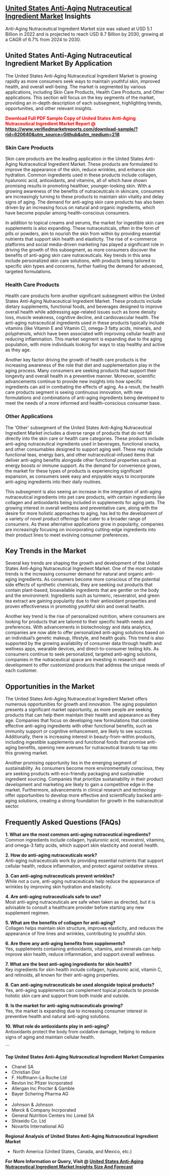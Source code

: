 <h2><a href="https://www.verifiedmarketreports.com/download-sample/?rid=620640&amp;utm_source=Github&amp;utm_medium=218" target="_blank">United States Anti-Aging Nutraceutical Ingredient Market</a> Insights</h2><p>Anti-Aging Nutraceutical Ingredient Market size was valued at USD 5.1 Billion in 2022 and is projected to reach USD 8.7 Billion by 2030, growing at a CAGR of 6.7% from 2024 to 2030.</p><p> <h2>United States Anti-Aging Nutraceutical Ingredient Market By Application</h2> <p>The United States Anti-Aging Nutraceutical Ingredient Market is growing rapidly as more consumers seek ways to maintain youthful skin, improved health, and overall well-being. The market is segmented by various applications, including Skin Care Products, Health Care Products, and Other applications. This section will focus on the key segments of the market, providing an in-depth description of each subsegment, highlighting trends, opportunities, and other relevant insights.</p> <p><strong><p><span class=""><span style="color: #ff0000;"><strong>Download Full PDF Sample Copy of United States Anti-Aging Nutraceutical Ingredient Market Report</strong> @ </span><a href="https://www.verifiedmarketreports.com/download-sample/?rid=620640&amp;utm_source=Github&amp;utm_medium=218" target="_blank">https://www.verifiedmarketreports.com/download-sample/?rid=620640&amp;utm_source=Github&amp;utm_medium=218</a></span></p></strong></p> <h3>Skin Care Products</h3> <p>Skin care products are the leading application in the United States Anti-Aging Nutraceutical Ingredient Market. These products are formulated to improve the appearance of the skin, reduce wrinkles, and enhance skin hydration. Common ingredients used in these products include collagen, hyaluronic acid, antioxidants, and vitamins, all of which have shown promising results in promoting healthier, younger-looking skin. With a growing awareness of the benefits of nutraceuticals in skincare, consumers are increasingly turning to these products to maintain skin vitality and delay signs of aging. The demand for anti-aging skin care products has also been driven by an increasing focus on natural and organic ingredients, which have become popular among health-conscious consumers.</p> <p>In addition to topical creams and serums, the market for ingestible skin care supplements is also expanding. These nutraceuticals, often in the form of pills or powders, aim to nourish the skin from within by providing essential nutrients that support skin health and elasticity. The rise of e-commerce platforms and social media-driven marketing has played a significant role in driving the growth of this subsegment, as more consumers discover the benefits of anti-aging skin care nutraceuticals. Key trends in this area include personalized skin care solutions, with products being tailored to specific skin types and concerns, further fueling the demand for advanced, targeted formulations.</p> <h3>Health Care Products</h3> <p>Health care products form another significant subsegment within the United States Anti-Aging Nutraceutical Ingredient Market. These products include dietary supplements, functional foods, and beverages designed to improve overall health while addressing age-related issues such as bone density loss, muscle weakness, cognitive decline, and cardiovascular health. The anti-aging nutraceutical ingredients used in these products typically include vitamins (like Vitamin E and Vitamin C), omega-3 fatty acids, minerals, and polyphenols, which have been associated with improving cellular health and reducing inflammation. This market segment is expanding due to the aging population, with more individuals looking for ways to stay healthy and active as they age.</p> <p>Another key factor driving the growth of health care products is the increasing awareness of the role that diet and supplementation play in the aging process. Many consumers are seeking products that support their longevity and overall health in a preventive manner. Moreover, scientific advancements continue to provide new insights into how specific ingredients can aid in combating the effects of aging. As a result, the health care products segment is seeing continuous innovation, with new formulations and combinations of anti-aging ingredients being developed to meet the needs of a more informed and health-conscious consumer base.</p> <h3>Other Applications</h3> <p>The 'Other' subsegment of the United States Anti-Aging Nutraceutical Ingredient Market includes a diverse range of products that do not fall directly into the skin care or health care categories. These products include anti-aging nutraceutical ingredients used in beverages, functional snacks, and other consumables designed to support aging well. These may include functional teas, energy bars, and other nutraceutical-infused items that deliver anti-aging benefits alongside other functional properties such as energy boosts or immune support. As the demand for convenience grows, the market for these types of products is experiencing significant expansion, as consumers seek easy and enjoyable ways to incorporate anti-aging ingredients into their daily routines.</p> <p>This subsegment is also seeing an increase in the integration of anti-aging nutraceutical ingredients into pet care products, with certain ingredients like collagen and antioxidants being included in supplements for aging pets. The growing interest in overall wellness and preventative care, along with the desire for more holistic approaches to aging, has led to the development of a variety of novel product offerings that cater to a broader range of consumers. As these alternative applications grow in popularity, companies are increasingly focusing on incorporating cutting-edge ingredients into their product lines to meet evolving consumer preferences.</p> <h2>Key Trends in the Market</h2> <p>Several key trends are shaping the growth and development of the United States Anti-Aging Nutraceutical Ingredient Market. One of the most notable trends is the increasing consumer demand for natural and organic anti-aging ingredients. As consumers become more conscious of the potential side effects of synthetic chemicals, they are seeking out products that contain plant-based, bioavailable ingredients that are gentler on the body and the environment. Ingredients such as turmeric, resveratrol, and green tea extract are gaining popularity due to their antioxidant properties and proven effectiveness in promoting youthful skin and overall health.</p> <p>Another key trend is the rise of personalized nutrition, where consumers are looking for products that are tailored to their specific health needs and preferences. With advancements in biotechnology and data analytics, companies are now able to offer personalized anti-aging solutions based on an individual’s genetic makeup, lifestyle, and health goals. This trend is also supported by the growing availability of consumer data through health and wellness apps, wearable devices, and direct-to-consumer testing kits. As consumers continue to seek personalized, targeted anti-aging solutions, companies in the nutraceutical space are investing in research and development to offer customized products that address the unique needs of each customer.</p> <h2>Opportunities in the Market</h2> <p>The United States Anti-Aging Nutraceutical Ingredient Market offers numerous opportunities for growth and innovation. The aging population presents a significant market opportunity, as more people are seeking products that can help them maintain their health and appearance as they age. Companies that focus on developing new formulations that combine effective anti-aging ingredients with other functional benefits, such as immunity support or cognitive enhancement, are likely to see success. Additionally, there is increasing interest in beauty-from-within products, including ingestible supplements and functional foods that promise anti-aging benefits, opening new avenues for nutraceutical brands to tap into this growing market.</p> <p>Another promising opportunity lies in the emerging segment of sustainability. As consumers become more environmentally conscious, they are seeking products with eco-friendly packaging and sustainable ingredient sourcing. Companies that prioritize sustainability in their product development and marketing are likely to gain a competitive edge in the market. Furthermore, advancements in clinical research and technology offer opportunities to develop more effective and scientifically backed anti-aging solutions, creating a strong foundation for growth in the nutraceutical sector.</p> <h2>Frequently Asked Questions (FAQs)</h2> <p><strong>1. What are the most common anti-aging nutraceutical ingredients?</strong><br> Common ingredients include collagen, hyaluronic acid, resveratrol, vitamins, and omega-3 fatty acids, which support skin elasticity and overall health.</p> <p><strong>2. How do anti-aging nutraceuticals work?</strong><br> Anti-aging nutraceuticals work by providing essential nutrients that support cellular health, reduce inflammation, and protect against oxidative stress.</p> <p><strong>3. Can anti-aging nutraceuticals prevent wrinkles?</strong><br> While not a cure, anti-aging nutraceuticals help reduce the appearance of wrinkles by improving skin hydration and elasticity.</p> <p><strong>4. Are anti-aging nutraceuticals safe to use?</strong><br> Most anti-aging nutraceuticals are safe when taken as directed, but it is advisable to consult a healthcare provider before starting any new supplement regimen.</p> <p><strong>5. What are the benefits of collagen for anti-aging?</strong><br> Collagen helps maintain skin structure, improves elasticity, and reduces the appearance of fine lines and wrinkles, contributing to youthful skin.</p> <p><strong>6. Are there any anti-aging benefits from supplements?</strong><br> Yes, supplements containing antioxidants, vitamins, and minerals can help improve skin health, reduce inflammation, and support overall wellness.</p> <p><strong>7. What are the best anti-aging ingredients for skin health?</strong><br> Key ingredients for skin health include collagen, hyaluronic acid, vitamin C, and retinoids, all known for their anti-aging properties.</p> <p><strong>8. Can anti-aging nutraceuticals be used alongside topical products?</strong><br> Yes, anti-aging supplements can complement topical products to provide holistic skin care and support from both inside and outside.</p> <p><strong>9. Is the market for anti-aging nutraceuticals growing?</strong><br> Yes, the market is expanding due to increasing consumer interest in preventive health and natural anti-aging solutions.</p> <p><strong>10. What role do antioxidants play in anti-aging?</strong><br> Antioxidants protect the body from oxidative damage, helping to reduce signs of aging and maintain cellular health.</p> ```</p><p><strong>Top United States Anti-Aging Nutraceutical Ingredient Market Companies</strong></p><div data-test-id=""><p><li>Chanel SA</li><li> Christian Dior</li><li> F. Hoffmann-La Roche Ltd</li><li> Revlon Inc Pfizer Incrporated</li><li> Allergan Inc Procter & Gamble</li><li> Bayer Schering Pharma AG</li><li></li><li> Johnson & Johnson</li><li> Merck & Company Incrporated</li><li> General Nutrition Centers Inc Loreal SA</li><li> Shiseido Co. Ltd</li><li> Novartis International AG</li></p><div><strong>Regional Analysis of&nbsp;United States Anti-Aging Nutraceutical Ingredient Market</strong></div><ul><li dir="ltr"><p dir="ltr">North America&nbsp;(United States, Canada, and Mexico, etc.)</p></li></ul><p><strong>For More Information or Query, Visit @&nbsp;</strong><strong><a href="https://www.verifiedmarketreports.com/product/anti-aging-nutraceutical-ingredient-market/?utm_source=Github&amp;utm_medium=218" target="_blank">United States Anti-Aging Nutraceutical Ingredient Market Insights Size And Forecast</a></strong></p></div>
